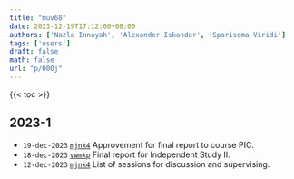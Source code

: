 ```yaml
---
title: "muv68"
date: 2023-12-19T17:12:00+08:00
authors: ['Nazla Innayah', 'Alexander Iskandar', 'Sparisoma Viridi']
tags: ['users']
draft: false
math: false
url: "p/000j"
---
```

{{< toc >}}


## 2023-1
+ `19-dec-2023` [`mjnk4`](https://osf.io/mjnk4) Approvement for final report to course PIC.
+ `18-dec-2023` [`vwmkp`](https://osf.io/vwmkp) Final report for Independent Study II.
+ `12-dec-2023` [`mjnk4`](https://osf.io/mjnk4) List of sessions for discussion and supervising.